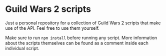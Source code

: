 # Guild Wars 2 scripts

Just a personal repository for a collection of Guild Wars 2 scripts that make use of the API.
Feel free to use them yourself.

Make sure to run `npm install` before running any script.
More information about the scripts themselves can be found as a comment inside each individual script.
